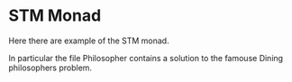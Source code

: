 # STM Monad

Here there are example of the STM monad.

In particular the file Philosopher contains a solution to the famouse Dining philosophers problem.
